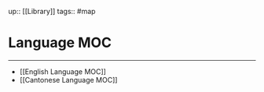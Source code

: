 up:: [[Library]]
tags:: #map 

# Language MOC
---
- [[English Language MOC]]
- [[Cantonese Language MOC]]